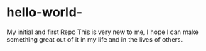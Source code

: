 # hello-world-
My initial and first Repo 
This is very new to me, I hope I can make something great out of it in my life and in the lives of others.
